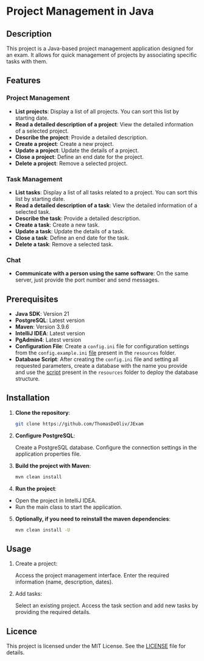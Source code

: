 # Project Management in Java

## Description

This project is a Java-based project management application designed for an exam.
It allows for quick management of projects by associating specific tasks with them.

## Features

### Project Management

- **List projects**: Display a list of all projects. You can sort this list by starting date.
- **Read a detailed description of a project**: View the detailed information of a selected project.
- **Describe the project**: Provide a detailed description.
- **Create a project**: Create a new project.
- **Update a project**: Update the details of a project.
- **Close a project**: Define an end date for the project.
- **Delete a project**: Remove a selected project.

### Task Management

- **List tasks**: Display a list of all tasks related to a project. You can sort this list by starting date.
- **Read a detailed description of a task**: View the detailed information of a selected task.
- **Describe the task**: Provide a detailed description.
- **Create a task**: Create a new task.
- **Update a task**: Update the details of a task.
- **Close a task**: Define an end date for the task.
- **Delete a task**: Remove a selected task.

### Chat

- **Communicate with a person using the same software**: On the same server, just provide the port number and send
  messages.

## Prerequisites

- **Java SDK**: Version 21
- **PostgreSQL**: Latest version
- **Maven**: Version 3.9.6
- **IntelliJ IDEA**: Latest version
- **PgAdmin4**: Latest version
- **Configuration File**: Create a `config.ini` file for configuration settings from
  the `config.example.ini` [file](./src/main/resources/config.example.ini) present in the `resources` folder.
- **Database Script**: After creating the `config.ini` file and setting all requested parameters, create a database with
  the name you provide and use the [script](./src/main/resources/db/db_init.sql) present in the `resources` folder to
  deploy the database structure.

## Installation

1. **Clone the repository**:
    ```sh
   git clone https://github.com/ThomasDeOliv/JExam
    ```

2. **Configure PostgreSQL**:

   Create a PostgreSQL database. Configure the connection settings in the application properties file.


3. **Build the project with Maven**:
    ```sh
    mvn clean install
    ```

4. **Run the project**:

- Open the project in IntelliJ IDEA.
- Run the main class to start the application.


5. **Optionally, if you need to reinstall the maven dependencies**:
    ```sh
    mvn clean install -U
    ```

## Usage

1. Create a project:

   Access the project management interface.
   Enter the required information (name, description, dates).


2. Add tasks:

   Select an existing project.
   Access the task section and add new tasks by providing the required details.

## Licence

This project is licensed under the MIT License. See the [LICENSE](./LICENSE) file for details.
